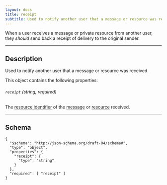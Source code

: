 ```yaml
---
layout: docs
title: receipt
subtitle: Used to notify another user that a message or resource was received.
---
```



When a user receives a message or private resource from another user,
they *should* send back a receipt of delivery to the original sender.

---

## Description

Used to notify another user that a message or resource was received.

This object contains the following properties:

###### `receipt` *(string, required)*

The [resource identifier](/journal/resource#resource-identifier) of the
[message](/schema/message) or [resource](/journal/resource) received.

---

## Schema

	{
	  "$schema": "http://json-schema.org/draft-04/schema#",
	  "type": "object",
	  "properties": {
	    "receipt": {
	      "type": "string"
	    }
	  },
	  "required": [ "receipt" ]
	}
